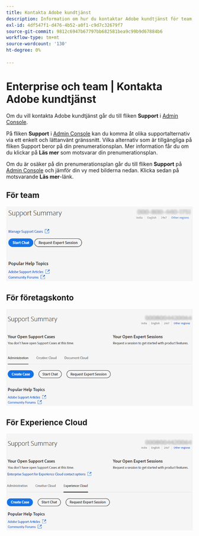 ```yaml
---
title: Kontakta Adobe kundtjänst
description: Information om hur du kontaktar Adobe kundtjänst för team, företag och Experience Cloud.
exl-id: 4df547f1-d476-4b52-a0f1-c9d7c32679f7
source-git-commit: 9812c6947b67797bb682581bea9c99b9d67884b6
workflow-type: tm+mt
source-wordcount: '130'
ht-degree: 0%

---
```


# Enterprise och team | Kontakta Adobe kundtjänst

Om du vill kontakta Adobe kundtjänst går du till fliken **Support** i [Admin Console](https://adminconsole.adobe.com/).

På fliken **Support** i [Admin Console](https://adminconsole.adobe.com/) kan du komma åt olika supportalternativ via ett enkelt och lättanvänt gränssnitt. Vilka alternativ som är tillgängliga på fliken Support beror på din prenumerationsplan. Mer information får du om du klickar på **Läs mer** som motsvarar din prenumerationsplan.

Om du är osäker på din prenumerationsplan går du till fliken **Support** på [Admin Console](https://adminconsole.adobe.com/) och jämför din vy med bilderna nedan. Klicka sedan på motsvarande **Läs mer**-länk.

## För team

![teambild](assets/team.png)

<!--
[Learn more](https://helpx.adobe.com/enterprise/using/support-for-teams.html)
-->

## För företagskonto

![teambild](assets/enterprise.png)

<!--
[Learn more](https://helpx.adobe.com/enterprise/using/support-for-enterprise.html)
-->

## För Experience Cloud

![teambild](assets/ec.png)

<!--
[Learn more](https://www.adobe.com/go/ac_ec_not_supported_en)
-->
